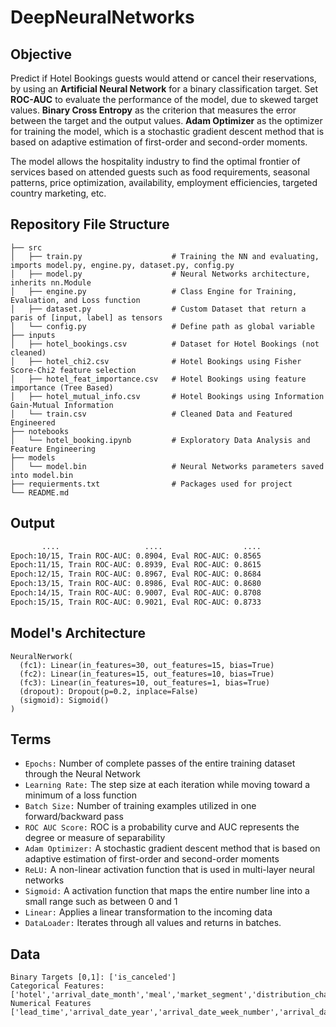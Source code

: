 # DeepNeuralNetworks

## Objective
Predict if Hotel Bookings guests would attend or cancel their reservations, by using an **Artificial Neural Network** for a binary classification target. Set **ROC-AUC** to evaluate the performance of the model, due to skewed target values. **Binary Cross Entropy** as the criterion that measures the error between the target and the output values. **Adam Optimizer** as the optimizer for training the model, which is a stochastic gradient descent method that is based on adaptive estimation of first-order and second-order moments.


The model allows the hospitality industry to find the optimal frontier of services based on attended guests such as food requirements, seasonal patterns, price optimization, availability, employment efficiencies, targeted country marketing, etc.


## Repository File Structure
    ├── src          
    │   ├── train.py                    # Training the NN and evaluating, imports model.py, engine.py, dataset.py, config.py
    │   ├── model.py                    # Neural Networks architecture, inherits nn.Module
    │   ├── engine.py                   # Class Engine for Training, Evaluation, and Loss function 
    │   ├── dataset.py                  # Custom Dataset that return a paris of [input, label] as tensors
    │   └── config.py                   # Define path as global variable
    ├── inputs
    │   ├── hotel_bookings.csv          # Dataset for Hotel Bookings (not cleaned)
    │   ├── hotel_chi2.csv              # Hotel Bookings using Fisher Score-Chi2 feature selection 
    │   ├── hotel_feat_importance.csv   # Hotel Bookings using feature importance (Tree Based) 
    │   ├── hotel_mutual_info.csv       # Hotel Bookings using Information Gain-Mutual Information 
    │   └── train.csv                   # Cleaned Data and Featured Engineered 
    ├── notebooks
    │   └── hotel_booking.ipynb         # Exploratory Data Analysis and Feature Engineering
    ├── models
    │   └── model.bin                   # Neural Networks parameters saved into model.bin 
    ├── requierments.txt                # Packages used for project
    └── README.md
    
## Output
```bash
       ....                   ....                  ....
Epoch:10/15, Train ROC-AUC: 0.8904, Eval ROC-AUC: 0.8565
Epoch:11/15, Train ROC-AUC: 0.8939, Eval ROC-AUC: 0.8615
Epoch:12/15, Train ROC-AUC: 0.8967, Eval ROC-AUC: 0.8684
Epoch:13/15, Train ROC-AUC: 0.8986, Eval ROC-AUC: 0.8680
Epoch:14/15, Train ROC-AUC: 0.9007, Eval ROC-AUC: 0.8708
Epoch:15/15, Train ROC-AUC: 0.9021, Eval ROC-AUC: 0.8733
```

## Model's Architecture
```
NeuralNerwork(
  (fc1): Linear(in_features=30, out_features=15, bias=True)
  (fc2): Linear(in_features=15, out_features=10, bias=True)
  (fc3): Linear(in_features=10, out_features=1, bias=True)
  (dropout): Dropout(p=0.2, inplace=False)
  (sigmoid): Sigmoid()
)
```  

## Terms
- `Epochs:` Number of complete passes of the entire training dataset through the Neural Network
- `Learning Rate:` The step size at each iteration while moving toward a minimum of a loss function
- `Batch Size:` Number of training examples utilized in one forward/backward pass
- `ROC AUC Score:` ROC is a probability curve and AUC represents the degree or measure of separability
- `Adam Optimizer:` A stochastic gradient descent method that is based on adaptive estimation of first-order and second-order moments
- `ReLU:` A non-linear activation function that is used in multi-layer neural networks 
- `Sigmoid:` A activation function that maps the entire number line into a small range such as between 0 and 1
- `Linear:` Applies a linear transformation to the incoming data
- `DataLoader:` Iterates through all values and returns in batches.


## Data
  ```
  Binary Targets [0,1]: ['is_canceled']
  Categorical Features:['hotel','arrival_date_month','meal','market_segment','distribution_channel','reserved_room_type','deposit_type','customer_type','country']
  Numerical Features ['lead_time','arrival_date_year','arrival_date_week_number','arrival_date_day_of_month','is_repeated_guest','previous_cancellations','previous_bookings_not_canceled','booking_changes','agent','days_in_waiting_list','adr','required_car_parking_spaces','total_of_special_requests']
  ```

